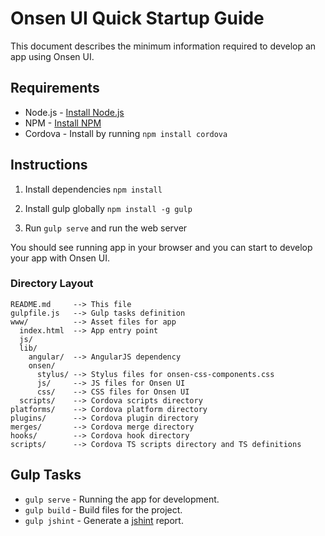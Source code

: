 Onsen UI Quick Startup Guide
====

This document describes the minimum information required to develop an app using Onsen UI.

## Requirements

 * Node.js - [Install Node.js](http://nodejs.org)
 * NPM - [Install NPM](https://www.npmjs.com/)
 * Cordova - Install by running `npm install cordova`

## Instructions

1. Install dependencies `npm install`

2. Install gulp globally `npm install -g gulp`

3. Run `gulp serve` and run the web server

You should see running app in your browser and you can start to develop your app with Onsen UI.

### Directory Layout

    README.md     --> This file
    gulpfile.js   --> Gulp tasks definition
    www/          --> Asset files for app
      index.html  --> App entry point
      js/
      lib/
        angular/  --> AngularJS dependency
        onsen/
          stylus/ --> Stylus files for onsen-css-components.css
          js/     --> JS files for Onsen UI
          css/    --> CSS files for Onsen UI
      scripts/    --> Cordova scripts directory
    platforms/    --> Cordova platform directory
    plugins/      --> Cordova plugin directory
    merges/       --> Cordova merge directory
    hooks/        --> Cordova hook directory
    scripts/      --> Cordova TS scripts directory and TS definitions

## Gulp Tasks

 * `gulp serve` - Running the app for development.
 * `gulp build` - Build files for the project.
 * `gulp jshint` - Generate a [jshint](https://github.com/jshint/jshint) report.